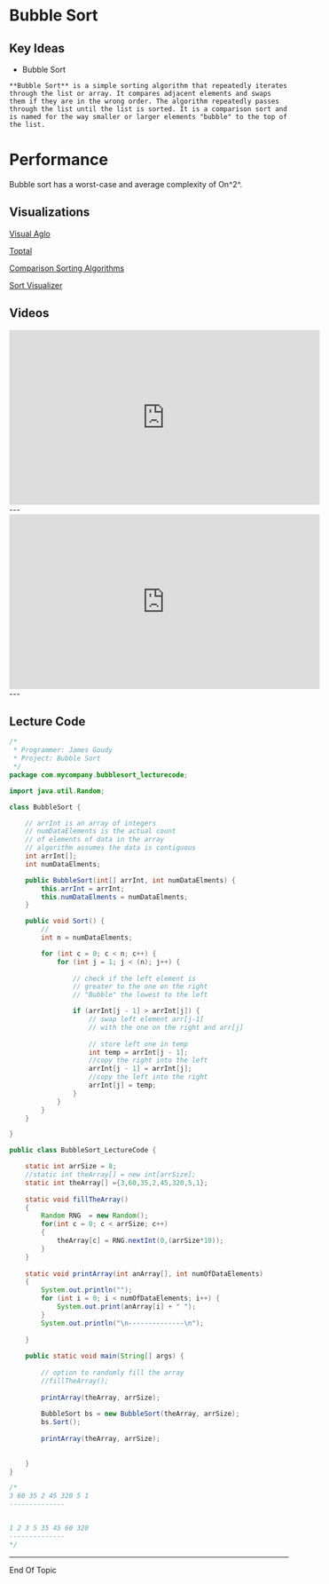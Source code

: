 # Bubble Sort

## Key Ideas

* Bubble Sort



```{admonition} Definition
**Bubble Sort** is a simple sorting algorithm that repeatedly iterates through the list or array. It compares adjacent elements and swaps them if they are in the wrong order. The algorithm repeatedly passes through the list until the list is sorted. It is a comparison sort and is named for the way smaller or larger elements "bubble" to the top of the list.
```



# Performance

Bubble sort has a worst-case and average complexity of On^2^.



##  Visualizations

[Visual Aglo](https://visualgo.net/en/sorting)

[Toptal](https://www.toptal.com/developers/sorting-algorithms)

[Comparison Sorting Algorithms](https://www.cs.usfca.edu/~galles/visualization/ComparisonSort.html)

[Sort Visualizer](https://www.sortvisualizer.com/)



## Videos

<iframe width="560" height="315" src="https://www.youtube.com/embed/xli_FI7CuzA" title="YouTube video player" frameborder="0" allow="accelerometer; autoplay; clipboard-write; encrypted-media; gyroscope; picture-in-picture" allowfullscreen></iframe>
---

<iframe width="560" height="315" src="https://www.youtube.com/embed/lyZQPjUT5B4" title="YouTube video player" frameborder="0" allow="accelerometer; autoplay; clipboard-write; encrypted-media; gyroscope; picture-in-picture" allowfullscreen></iframe>
---



## Lecture Code

```java
/*
 * Programmer: James Goudy
 * Project: Bubble Sort
 */
package com.mycompany.bubblesort_lecturecode;

import java.util.Random;

class BubbleSort {

    // arrInt is an array of integers
    // numDataElements is the actual count 
    // of elements of data in the array
    // algorithm assumes the data is contiguous
    int arrInt[];
    int numDataElments;

    public BubbleSort(int[] arrInt, int numDataElments) {
        this.arrInt = arrInt;
        this.numDataElments = numDataElments;
    }

    public void Sort() {
        // 
        int n = numDataElments;

        for (int c = 0; c < n; c++) {
            for (int j = 1; j < (n); j++) {
                
                // check if the left element is 
                // greater to the one on the right
                // "Bubble" the lowest to the left

                if (arrInt[j - 1] > arrInt[j]) {
                    // swap left element arr[j-1]
                    // with the one on the right and arr[j]
                    
                    // store left one in temp
                    int temp = arrInt[j - 1];
                    //copy the right into the left
                    arrInt[j - 1] = arrInt[j];
                    //copy the left into the right
                    arrInt[j] = temp;
                }
            }
        }
    }

}

public class BubbleSort_LectureCode {

    static int arrSize = 8;
    //static int theArray[] = new int[arrSize];
    static int theArray[] ={3,60,35,2,45,320,5,1}; 
    
    static void fillTheArray()
    {
        Random RNG  = new Random();
        for(int c = 0; c < arrSize; c++)
        {
            theArray[c] = RNG.nextInt(0,(arrSize*10));
        }
    }
    
    static void printArray(int anArray[], int numOfDataElements)
    {
        System.out.println("");
        for (int i = 0; i < numOfDataElements; i++) {
            System.out.print(anArray[i] + " ");
        }
        System.out.println("\n--------------\n");
        
    }
    
    public static void main(String[] args) {
       
        // option to randomly fill the array
        //fillTheArray();
        
        printArray(theArray, arrSize);
        
        BubbleSort bs = new BubbleSort(theArray, arrSize);
        bs.Sort();
        
        printArray(theArray, arrSize);
               
        
    }
}

/*
3 60 35 2 45 320 5 1 
--------------


1 2 3 5 35 45 60 320 
--------------
*/
```



---

End Of Topic



